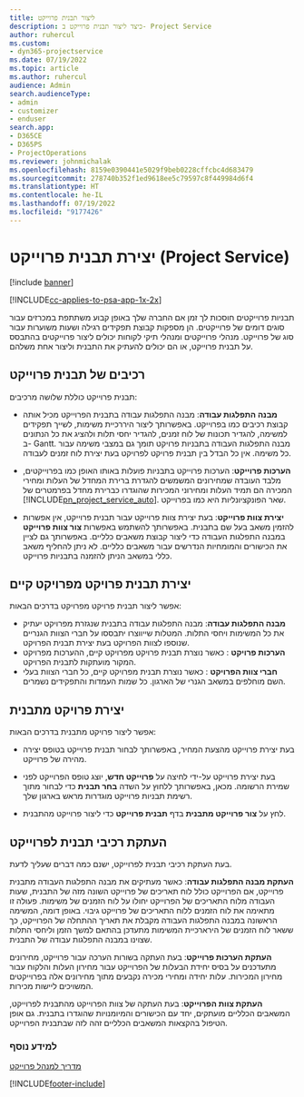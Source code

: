 ```yaml
---
title: ליצור תבנית פרוייקט
description: כיצד ליצור תבנית פרוייקט ב- Project Service
author: ruhercul
ms.custom:
- dyn365-projectservice
ms.date: 07/19/2022
ms.topic: article
ms.author: ruhercul
audience: Admin
search.audienceType:
- admin
- customizer
- enduser
search.app:
- D365CE
- D365PS
- ProjectOperations
ms.reviewer: johnmichalak
ms.openlocfilehash: 8159e0390441e5029f9beb0228cffcbc4d683479
ms.sourcegitcommit: 278740b352f1ed9618ee5c79597c8f449984d6f4
ms.translationtype: HT
ms.contentlocale: he-IL
ms.lasthandoff: 07/19/2022
ms.locfileid: "9177426"
---
```

# <a name="create-a-project-template-project-service"></a>יצירת תבנית פרוייקט (Project Service)

[!include [banner](../includes/psa-now-project-operations.md)]

[!INCLUDE[cc-applies-to-psa-app-1x-2x](../includes/cc-applies-to-psa-app-1x-2x.md)]

תבניות פרוייקטים חוסכות לך זמן אם החברה שלך באופן קבוע משתתפת במכרזים עבור סוגים דומים של פרוייקטים. הן מספקות קבוצת תפקידים רגילה ושעות משוערות‬ עבור סוג של פרוייקט. מנהלי פרוייקטים ומנהלי תיקי לקוחות יכולים ליצור פרוייקטים בהתבסס על תבנית פרוייקט, או הם יכולים להעתיק את התבנית וליצור אחת משלהם.  
  
## <a name="components-of-project-template"></a>רכיבים של תבנית פרוייקט
 תבנית פרוייקט כוללת שלושה מרכיבים:  
  
- **מבנה התפלגות עבודה**: מבנה התפלגות עבודה בתבנית הפרוייקט מכיל אותה קבוצת רכיבים כמו בפרוייקט. באפשרותך ליצור היררכיית משימות, לשייך תפקידים למשימה, להגדיר תכונות של לוח זמנים, להגדיר יחסי תלות ולהציג את כל הנתונים ב- Gantt. מבנה התפלגות העבודה בתבניות פרויקט תומך גם במצבי משימה עבור כל משימה. אין כל הבדל בין תבנית פרויקט לפרויקט בעת יצירת לוח זמנים לעבודה.  
  
- **הערכות פרוייקט**: הערכות פרוייקט בתבניות פועלות באותו האופן כמו בפרוייקטים, מלבד העובדה שמחירונים המשמשים להגדרת ברירת המחדל של העלות ומחירי המכירה הם תמיד העלות ומחירוני המכירות שהוגדרו כברירת מחדל בפרמטרים של [!INCLUDE[pn_project_service_auto](../includes/pn-project-service-auto.md)]. שאר הפונקציונליות היא כמו בפרוייקט.  
  
- **יצירת צוות פרוייקט**: בעת יצירת צוות פרוייקט עבור תבנית פרוייקט, אין אפשרות להזמין משאב בעל שם בתבנית. באפשרותך להשתמש באפשרות **צור צוות פרוייקט** במבנה התפלגות העבודה כדי ליצור קבוצת משאבים כלליים. באפשרותך גם לציין את הכישורים והמומחיות הנדרשים עבור משאבים כלליים. לא ניתן להחליף משאב כללי במשאב הניתן להזמנה בתבניות פרוייקט.  

## <a name="create-a-project-template-from-an-existing-project"></a>יצירת תבנית פרויקט מפרויקט קיים
אפשר ליצור תבנית פרויקט מפרויקט בדרכים הבאות:

- **מבנה התפלגות עבודה**: מבנה התפלגות עבודה בתבנית שנגזרת מפרויקט יעתיק את כל המשימות ויחסי התלות. המטלות שייווצרו יתבססו על חברי הצוות הגנריים שנוספו לצוות הפרויקט בעת יצירת תבנית הפרויקט.
- **הערכות פרויקט** : כאשר נוצרת תבנית פרויקט מפרויקט קיים, ההערכות מפרויקט המקור מועתקות לתבנית הפרויקט.
- **חברי צוות הפרויקט** : כאשר נוצרת תבנית מפרויקט קיים, כל חברי הצוות בעלי השם מוחלפים במשאב הגנרי של הארגון. כל שמות העמדות והתפקידים נשמרים.

## <a name="create-a-project-from-a-template"></a>יצירת פרויקט מתבנית  
 אפשר ליצור פרויקט מתבנית בדרכים הבאות:  
  
-   בעת יצירת פרוייקט מהצעת המחיר, באפשרותך לבחור תבנית פרוייקט בטופס יצירה מהירה של פרוייקט.  
  
-   בעת יצירת פרוייקט על-ידי לחיצה על **פרוייקט חדש**, יוצג טופס הפרוייקט לפני שמירת הרשומה. מכאן, באפשרותך ללחוץ על השדה **בחר תבנית** כדי לבחור מתוך רשימת תבניות פרוייקט מוגדרות מראש בארגון שלך.  
  
-   לחץ על **צור פרוייקט מתבנית** בדף **תבנית פרוייקט** כדי ליצור פרוייקט מהתבנית.  
  
## <a name="copying-components-of-a-template-to-a-project"></a>העתקת רכיבי תבנית לפרוייקט  
 בעת העתקת רכיבי תבנית לפרוייקט, ישנם כמה דברים שעליך לדעת.  
  
 **העתקת מבנה התפלגות עבודה**: כאשר מעתיקים את מבנה התפלגות העבודה מתבנית פרוייקט, אם הפרוייקט כולל לוח תאריכים של פרוייקט השונה מזה של התבנית, שעות העבודה מלוח התאריכים של הפרוייקט יחולו על לוח הזמנים של משימות. פעולה זו מתאימה את לוח הזמנים ללוח התאריכים של פרוייקט גיבוי. באופן דומה, המשימה הראשונה במבנה התפלגות העבודה מקבלת את תאריך ההתחלה של הפרוייקט, כך ששאר לוח הזמנים של הירארכיית המשימות מתעדכן בהתאם למשך הזמן וליחסי התלות שצוינו במבנה התפלגות עבודה של התבנית.  
  
 **העתקת הערכות פרוייקט**: בעת העתקה בשורות הערכה עבור פרוייקט, מחירונים מתעדכנים על בסיס יחידת הבעלות של הפרוייקט עבור מחירון העלות והלקוח עבור מחירון המכירות. עלות יחידה ומחירי מכירה נקבעים מתוך מחירונים אלה בפרוייקטים המשויכים ליישות מכירות.  
  
 **העתקת צוות הפרוייקט**: בעת העתקה של צוות הפרוייקט מהתבנית לפרוייקט, המשאבים הכלליים מועתקים, יחד עם הכישורים והמיומנויות שהוגדרו בתבנית. גם אופן הטיפול בהקצאות המשאבים הכלליים זהה לזה שבתבנית הפרוייקט.  
  
### <a name="see-also"></a>למידע נוסף  
 [מדריך למנהל פרוייקט](../psa/project-manager-guide.md)


[!INCLUDE[footer-include](../includes/footer-banner.md)]

